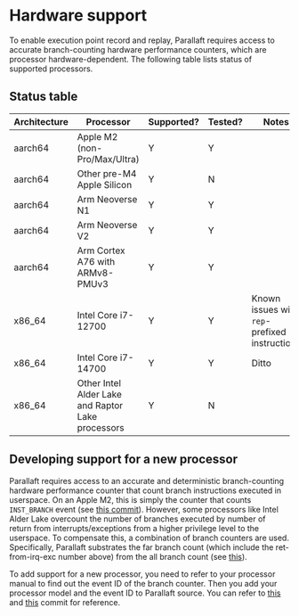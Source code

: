 # Hardware support

To enable execution point record and replay, Parallaft requires access to accurate branch-counting hardware performance counters, which are processor hardware-dependent. The following table lists status of supported processors.

## Status table

| Architecture | Processor                                         | Supported? | Tested? | Notes                                         |
| ------------ | ------------------------------------------------- | ---------- | ------- | --------------------------------------------- |
| aarch64      | Apple M2 (non-Pro/Max/Ultra)                      | Y          | Y       |                                               |
| aarch64      | Other pre-M4 Apple Silicon                        | Y          | N       |                                               |
| aarch64      | Arm Neoverse N1                                   | Y          | Y       |                                               |
| aarch64      | Arm Neoverse V2                                   | Y          | Y       |                                               |
| aarch64      | Arm Cortex A76 with ARMv8-PMUv3                   | Y          | Y       |                                               |
| x86_64       | Intel Core i7-12700                               | Y          | Y       | Known issues with `rep`-prefixed instructions |
| x86_64       | Intel Core i7-14700                               | Y          | Y       | Ditto                                         |
| x86_64       | Other Intel Alder Lake and Raptor Lake processors | Y          | N       |                                               |

## Developing support for a new processor

Parallaft requires access to an accurate and deterministic branch-counting hardware performance counter that count branch instructions executed in userspace. On an Apple M2, this is simply the counter that counts `INST_BRANCH` event (see [this commit](https://github.com/CompArchCam/parallaft/commit/a5dc32e5cea9c53c4e72aecfff40a9c4488e89fc)).  However, some processors like Intel Alder Lake overcount the number of branches executed by number of return from interrupts/exceptions from a higher privilege level to the userspace. To compensate this, a combination of branch counters are used. Specifically, Parallaft substrates the far branch count (which include the ret-from-irq-exc number above) from the all branch count (see [this](https://github.com/CompArchCam/parallaft/blob/ea1bc46c07ce7ce1e169f327c3bc22c8d29452ce/parallaft/src/types/perf_counter/symbolic_events/branch.rs#L58)).

To add support for a new processor, you need to refer to your processor manual to find out the event ID of the branch counter. Then you add your processor model and the event ID to Parallaft source. You can refer to [this](https://github.com/CompArchCam/parallaft/commit/a5dc32e5cea9c53c4e72aecfff40a9c4488e89fc) and [this](https://github.com/CompArchCam/parallaft/commit/fa9319fa604433d435a949e0a5d808f67f3c669f) commit for reference.
